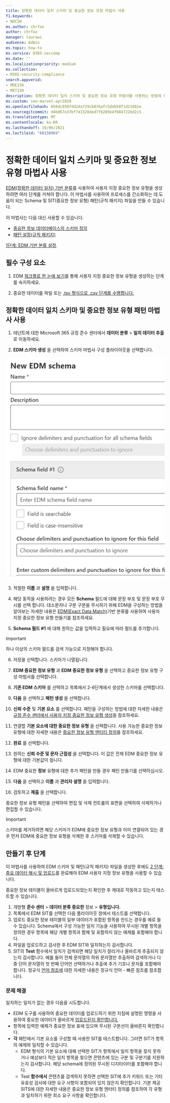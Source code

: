 ```yaml
---
title: 정확한 데이터 일치 스키마 및 중요한 정보 유형 마법사 사용
f1.keywords:
- NOCSH
ms.author: chrfox
author: chrfox
manager: laurawi
audience: Admin
ms.topic: how-to
ms.service: O365-seccomp
ms.date: ''
ms.localizationpriority: medium
ms.collection:
- M365-security-compliance
search.appverid:
- MOE150
- MET150
description: 정확한 데이터 일치 스키마 및 중요한 정보 유형 마법사를 사용하는 방법에 대해 알아봅니다.
ms.custom: seo-marvel-apr2020
ms.openlocfilehash: 056dc858fdd2da729cb076afc5deb50f1d21602e
ms.sourcegitcommit: d4b867e37bf741528ded7fb289e4f6847228d2c5
ms.translationtype: MT
ms.contentlocale: ko-KR
ms.lasthandoff: 10/06/2021
ms.locfileid: "60150969"
---
```

# <a name="use-the-exact-data-match-schema-and-sensitive-information-type-wizard"></a>정확한 데이터 일치 스키마 및 중요한 정보 유형 마법사 사용

[EDM(정확한 데이터 일치) 기반 분류](create-custom-sensitive-information-types-with-exact-data-match-based-classification.md)를 사용하여 사용자 지정 중요한 정보 유형을 생성하려면 여러 단계를 거쳐야 합니다.  이 마법사를 사용하여 프로세스를 간소화하는 데 도움이 되는 Schema 및 SIT(중요한 정보 유형) 패턴(규칙 패키지) 파일을 만들 수 있습니다.

이 마법사는 다음 대신 사용할 수 있습니다.

- [중요한 정보 데이터베이스의 스키마 정의](create-custom-sensitive-information-types-with-exact-data-match-based-classification.md#define-the-schema-for-your-database-of-sensitive-information)
- [패턴 설정(규칙 패키지)](create-custom-sensitive-information-types-with-exact-data-match-based-classification.md#set-up-a-rule-package)

[1단계: EDM 기반 분류 설정](create-custom-sensitive-information-types-with-exact-data-match-based-classification.md#part-1-set-up-edm-based-classification).

## <a name="pre-requisites"></a>필수 구성 요소

1. EDM [ 워크플로 한 눈에 보기](create-custom-sensitive-information-types-with-exact-data-match-based-classification.md#the-work-flow-at-a-glance)를 통해 사용자 지정 중요한 정보 유형을 생성하는 단계를 숙지하세요.

2. 중요한 데이터를 파일 또는 [.tsv 형식으로 .csv 단계를 수행합니다.](create-custom-sensitive-information-types-with-exact-data-match-based-classification.md#save-sensitive-data-in-csv-or-tsv-format)

## <a name="use-the-exact-data-match-schema-and-sensitive-information-type-pattern-wizard"></a>정확한 데이터 일치 스키마 및 중요한 정보 유형 패턴 마법사 사용

1. 테넌트에 대한 Microsoft 365 규정 준수 센터에서 **데이터 분류** > **일치 데이터 추출** 로 이동하세요.

2. **EDM 스키마 생성** 을 선택하여 스키마 마법사 구성 플라이아웃을 선택합니다.

![EDM schema creation wizard configuration flyout.](../media/edm-schema-wizard-1.png)

3. 적절한 **이름** 과 **설명** 을 입력합니다.

4. 해당 동작을 사용하려는 경우 모든 **Schema** 필드에 대해 문장 부호 및 문장 부호 무시를 선택 합니다. 대소문자나 구분 구분을 무시하기 위해 EDM을 구성하는 방법을 알아보는 자세한 내용은 [EDM(Exact Data Match)](create-custom-sensitive-information-types-with-exact-data-match-based-classification.md)기반 분류를 사용하여 사용자 지정 중요한 정보 유형 만들기를 참조하세요.

5. **Schema 필드 #1** 에 대해 원하는 값을 입력하고 필요에 따라 필드를 추가합니다. 

> [!IMPORTANT]
> 하나 이상의 스키마 필드를 검색 가능으로 지정해야 합니다.

6. 저장을 선택합니다. 스키마가 나열됩니다.

7. **EDM 중요한 정보 유형** 과 **EDM 중요한 정보 유형** 을 선택하고 중요한 정보 유형 구성 마법사를 선택합니다.

8. **기존 EDM 스키마** 를 선택하고 목록에서 2-6단계에서 생성한 스키마를 선택합니다.

9. **다음** 을 선택하고 **패턴 생성** 을 선택합니다.

10. **신뢰 수준** 및 **기본 요소** 를 선택합니다.  패턴을 구성하는 방법에 대한 자세한 내용은 [규정 준수 센터에서 사용자 지정 중요한 정보 유형 생성](create-a-custom-sensitive-information-type.md)을 참조하세요.

11.  연결할 **기본 요소에 대한 중요한 정보 유형** 을 선택합니다. 사용 가능한 중요한 정보 유형에 대한 자세한 내용은 [중요한 정보 유형 엔티티 정의](sensitive-information-type-entity-definitions.md)를 참조하세요.

12. **완료** 를 선택합니다.

13. 원하는 **신뢰 수준 및 문자 근접성** 을 선택합니다.  이 값은 전체 EDM 중요한 정보 유형에 대한 기본값이 됩니다.

13. EDM 중요한 **정보** 유형에 대한 추가 패턴을 만들 경우 패턴 만들기를 선택하십시오.

14. **다음** 을 선택하고 **이름** 과 **관리자 설명** 을 입력합니다.

15. 검토하고 **제출** 을 선택합니다.

중요한 정보 유형 패턴을 선택하여 편집 및 삭제 컨트롤의 표면을 선택하여 삭제하거나 편집할 수 있습니다.

> [!IMPORTANT]
> 스키마를 제거하려면 해당 스키마가 EDM에 중요한 정보 유형과 이미 연결되어 있는 경우 먼저 EDM에 중요한 정보 유형을 삭제한 후 스키마를 삭제할 수 있습니다.

## <a name="post-creation-steps"></a>만들기 후 단계

이 마법사를 사용하여 EDM 스키마 및 패턴(규칙 패키지) 파일을 생성한 후에도 [2 단계: 중요 데이터 해시 및 업로드](create-custom-sensitive-information-types-with-exact-data-match-based-classification.md#part-2-hash-and-upload-the-sensitive-data)를 완료해야 EDM 사용자 지정 정보 유형을 사용할 수 있습니다.

중요한 정보 테이블이 올바르게 업로드되었는지 확인한 후 제대로 작동하고 있는지 테스트할 수 있습니다.

1. 개방형 **준수 센터**  >  **데이터 분류 중요한** 정보  >  **유형입니다.**
2. 목록에서 EDM SIT를 선택한  다음 플라이아웃 창에서 테스트를 선택합니다. 
3. 업로드 중요한 정보 테이블의 일부 데이터가 포함된 항목을 만드는 경우를 예로 들 수 있습니다. Schema에서 구성 가능한 일치 기능을 사용하여 무시된 개별 항목을 정의한 경우 항목에 해당 개별 항목과 함께 및 포함하지 않는 예제를 포함해야 합니다.
4. 파일을 업로드하고 검사한 후 EDM SIT와 일치하는지 검사합니다.
5. SIT의 **Test** 함수에서 일치가 검색되면 해당 일치가 잘리거나 올바르게 추출되지 않는지 검사합니다. 예를 들어 전체 문자열의 하위 문자열만 추출하여 검색하거나 다중 단어 문자열의 첫 번째 단어만 선택하거나 추출에 추가 기호나 문자를 포함해야 합니다. 정규식 [언어 참조에](/dotnet/standard/base-types/regular-expression-language-quick-reference) 대한 자세한 내용은 정규식 언어 - 빠른 참조를 참조합니다. 

### <a name="troubleshooting"></a>문제 해결

일치하는 일치가 없는 경우 다음을 시도합니다.
- EDM 도구를 사용하여 중요한 데이터를 업로드하기 위한 지침에 설명된 명령을 사용하여 중요한 데이터가 올바르게 [업로드된지 확인합니다.](create-custom-sensitive-information-types-with-exact-data-match-based-classification.md)
- 항목에 입력한 예제가 중요한 정보 표에 있으며 무시된 구분선이 올바른지 확인합니다.
- **각** 패턴에서 기본 요소를 구성할 때 사용한 SIT를 테스트합니다. 그러면 SIT가 항목의 예제와 일치할 수 있습니다. 
  -  EDM 형식의 기본 요소에 대해 선택한 SIT가 항목에서 일치 항목을 찾지 못하거나 예상보다 적은 일치 항목을 찾으면 콘텐츠에 있는 구분 및 구분기를 지원하는지 검사합니다. 해당 schema에 정의된 무시된 디지타이터를 포함해야 합니다. 
  -  Test **함수에서** 콘텐츠를 검색하지 못하면 선택한 SIT에 추가 키워드 또는 기타 유효성 검사에 대한 요구 사항이 포함되어 있지 않은지 확인합니다. 기본 제공 SITS에 대한 [](sensitive-information-type-entity-definitions.md) 자세한 내용은 중요한 정보 유형 엔터티 정의를 참조하여 각 유형과 일치하기 위한 최소 요구 사항을 확인합니다.
